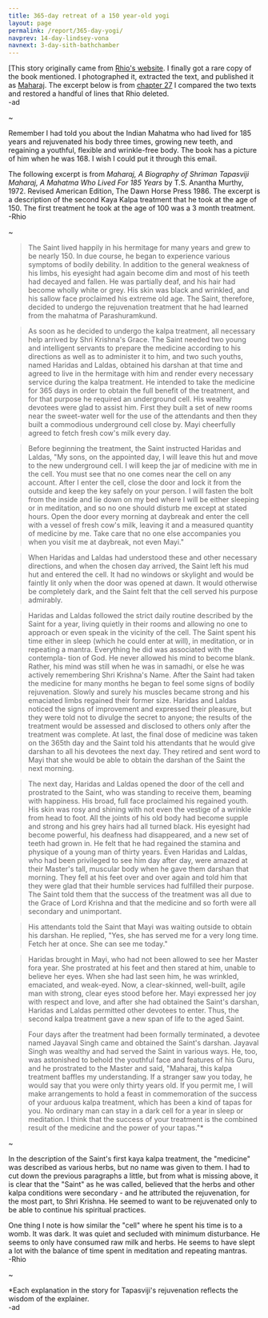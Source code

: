 ```yaml
---
title: 365-day retreat of a 150 year-old yogi
layout: page
permalink: /report/365-day-yogi/
navprev: 14-day-lindsey-vona
navnext: 3-day-sith-bathchamber
---
```


[This story originally came from [Rhio's website](https://hookedonraw.com/compilation-2-june-2002/). I finally got a rare copy of the book mentioned. I photographed it, extracted the text, and published it as [Maharaj](/f/maharaj). The excerpt below is from [chapter 27](/f/maharaj#chapter-27) I compared the two texts and restored a handful of lines that Rhio deleted.  
-ad

~

Remember I had told you about the Indian Mahatma who had lived for 185 years and rejuvenated his body three times, growing new teeth, and regaining a youthful, flexible and wrinkle-free body. The book has a picture of him when he was 168. I wish I could put it through this email.

The following excerpt is from _Maharaj, A Biography of Shriman Tapasviji Maharaj, A Mahatma Who Lived For 185 Years_ by T.S. Anantha Murthy, 1972. Revised American Edition, The Dawn Horse Press 1986. The excerpt is a description of the second Kaya Kalpa treatment that he took at the age of 150. The first treatment he took at the age of 100 was a 3 month treatment.  
-Rhio

~

>The Saint lived happily in his hermitage for many years and grew to be nearly 150. In due course, he began to experience various symptoms of bodily debility. In addition to the general weakness of his limbs, his eyesight had again become dim and most of his teeth had decayed and fallen. He was partially deaf, and his hair had become wholly white or grey. His skin was black and wrinkled, and his sallow face proclaimed his extreme old age. The Saint, therefore, decided to undergo the rejuvenation treatment that he had learned from the mahatma of Parashuramkund.

>As soon as he decided to undergo the kalpa treatment, all necessary help arrived by Shri Krishna's Grace. The Saint needed two young and intelligent servants to prepare the medicine according to his directions as well as to administer it to him, and two such youths, named Haridas and Laldas, obtained his darshan at that time and agreed to live in the hermitage with him and render every necessary service during the kalpa treatment. He intended to take the medicine for 365 days in order to obtain the full benefit of the treatment, and for that purpose he required an underground cell. His wealthy devotees were glad to assist him. First they built a set of new rooms near the sweet-water well for the use of the attendants and then they built a commodious underground cell close by. Mayi cheerfully agreed to fetch fresh cow's milk every day.

>Before beginning the treatment, the Saint instructed Haridas and Laldas, "My sons, on the appointed day, I will leave this hut and move to the new underground cell. I will keep the jar of medicine with me in the cell. You must see that no one comes near the cell on any account. After I enter the cell, close the door and lock it from the outside and keep the key safely on your person. I will fasten the bolt from the inside and lie down on my bed where I will be either sleeping or in meditation, and so no one should disturb me except at stated hours. Open the door every morning at daybreak and enter the cell with a vessel of fresh cow's milk, leaving it and a measured quantity of medicine by me. Take care that no one else accompanies you when you visit me at daybreak, not even Mayi."

>When Haridas and Laldas had understood these and other necessary directions, and when the chosen day arrived, the Saint left his mud hut and entered the cell. It had no windows or skylight and would be faintly lit only when the door was opened at dawn. It would otherwise be completely dark, and the Saint felt that the cell served his purpose admirably.

>Haridas and Laldas followed the strict daily routine described by the Saint for a year, living quietly in their rooms and allowing no one to approach or even speak in the vicinity of the cell. The Saint spent his time either in sleep (which he could enter at will), in meditation, or in repeating a mantra. Everything he did was associated with the contempla- tion of God. He never allowed his mind to become blank. Rather, his mind was still when he was in samadhi, or else he was actively remembering Shri Krishna's Name. After the Saint had taken the medicine for many months he began to feel some signs of bodily rejuvenation. Slowly and surely his muscles became strong and his emaciated limbs regained their former size. Haridas and Laldas noticed the signs of improvement and expressed their pleasure, but they were told not to divulge the secret to anyone; the results of the treatment would be assessed and disclosed to others only after the treatment was complete. At last, the final dose of medicine was taken on the 365th day and the Saint told his attendants that he would give darshan to all his devotees the next day. They retired and sent word to Mayi that she would be able to obtain the darshan of the Saint the next morning.

>The next day, Haridas and Laldas opened the door of the cell and prostrated to the Saint, who was standing to receive them, beaming with happiness. His broad, full face proclaimed his regained youth. His skin was rosy and shining with not even the vestige of a wrinkle from head to foot. All the joints of his old body had become supple and strong and his grey hairs had all turned black. His eyesight had become powerful, his deafness had disappeared, and a new set of teeth had grown in. He felt that he had regained the stamina and physique of a young man of thirty years. Even Haridas and Laldas, who had been privileged to see him day after day, were amazed at their Master's tall, muscular body when he gave them darshan that morning. They fell at his feet over and over again and told him that they were glad that their humble services had fulfilled their purpose. The Saint told them that the success of the treatment was all due to the Grace of Lord Krishna and that the medicine and so forth were all secondary and unimportant.

>His attendants told the Saint that Mayi was waiting outside to obtain his darshan. He replied, "Yes, she has served me for a very long time. Fetch her at once. She can see me today."

>Haridas brought in Mayi, who had not been allowed to see her Master fora year. She prostrated at his feet and then stared at him, unable to believe her eyes. When she had last seen him, he was wrinkled, emaciated, and weak-eyed. Now, a clear-skinned, well-built, agile man with strong, clear eyes stood before her. Mayi expressed her joy with respect and love, and after she had obtained the Saint's darshan, Haridas and Laldas permitted other devotees to enter. Thus, the second kalpa treatment gave a new span of life to the aged Saint.

>Four days after the treatment had been formally terminated, a devotee named Jayaval Singh came and obtained the Saint's darshan. Jayaval Singh was wealthy and had served the Saint in various ways. He, too, was astonished to behold the youthful face and features of his Guru, and he prostrated to the Master and said, "Maharaj, this kalpa treatment baffles my understanding. If a stranger saw you today, he would say that you were only thirty years old. If you permit me, I will make arrangements to hold a feast in commemoration of the success of your arduous kalpa treatment, which has been a kind of tapas for you. No ordinary man can stay in a dark cell for a year in sleep or meditation. I think that the success of your treatment is the combined result of the medicine and the power of your tapas."*

~

In the description of the Saint's first kaya kalpa treatment, the "medicine" was described as various herbs, but no name was given to them. I had to cut down the previous paragraphs a little, but from what is missing above, it is clear that the "Saint" as he was called, believed that the herbs and other kalpa conditions were secondary - and he attributed the rejuvenation, for the most part, to Shri Krishna. He seemed to want to be rejuvenated only to be able to continue his spiritual practices.

One thing I note is how similar the "cell" where he spent his time is to a womb. It was dark. It was quiet and secluded with minimum disturbance. He seems to only have consumed raw milk and herbs. He seems to have slept a lot with the balance of time spent in meditation and repeating mantras.  
-Rhio

~

*Each explanation in the story for Tapasviji's rejuvenation reflects the wisdom of the explainer.  
-ad


